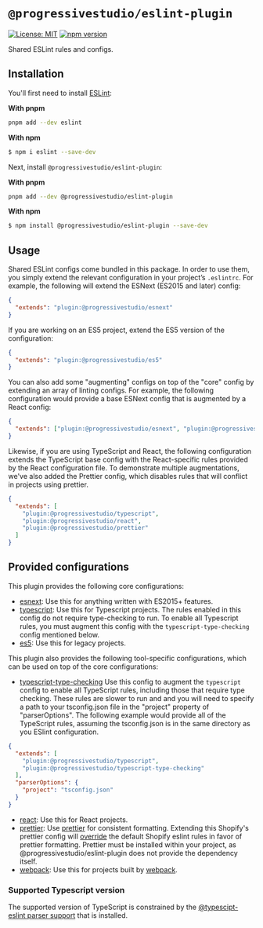 # `@progressivestudio/eslint-plugin`

[![License: MIT](https://img.shields.io/badge/License-MIT-green.svg)](../../LICENSE.md) [![npm version](https://badge.fury.io/js/%40progressivestudio%2Feslint-plugin.svg)](https://badge.fury.io/js/%40progressivestudio%2Feslint-plugin.svg)

Shared ESLint rules and configs.

## Installation

You'll first need to install [ESLint](http://eslint.org):

**With pnpm**

```bash
pnpm add --dev eslint
```

**With npm**

```bash
$ npm i eslint --save-dev
```

Next, install `@progressivestudio/eslint-plugin`:

**With pnpm**

```bash
pnpm add --dev @progressivestudio/eslint-plugin
```

**With npm**

```bash
$ npm install @progressivestudio/eslint-plugin --save-dev
```

## Usage

Shared ESLint configs come bundled in this package. In order to use them, you simply extend the relevant configuration in your project’s `.eslintrc`. For example, the following will extend the ESNext (ES2015 and later) config:

```json
{
  "extends": "plugin:@progressivestudio/esnext"
}
```

If you are working on an ES5 project, extend the ES5 version of the configuration:

```json
{
  "extends": "plugin:@progressivestudio/es5"
}
```

You can also add some "augmenting" configs on top of the "core" config by extending an array of linting configs. For example, the following configuration would provide a base ESNext config that is augmented by a React config:

```json
{
  "extends": ["plugin:@progressivestudio/esnext", "plugin:@progressivestudio/react"]
}
```

Likewise, if you are using TypeScript and React, the following configuration extends the TypeScript base config with the React-specific rules provided by the React configuration file. To demonstrate multiple augmentations, we've also added the Prettier config, which disables rules that will conflict in projects using prettier.

```json
{
  "extends": [
    "plugin:@progressivestudio/typescript",
    "plugin:@progressivestudio/react",
    "plugin:@progressivestudio/prettier"
  ]
}
```

## Provided configurations

This plugin provides the following core configurations:

- [esnext](lib/config/esnext.js): Use this for anything written with ES2015+ features.
- [typescript](lib/config/typescript.js): Use this for Typescript projects. The rules enabled in this config do not require type-checking to run. To enable all Typescript rules, you must augment this config with the `typescript-type-checking` config mentioned below.
- [es5](lib/config/es5.js): Use this for legacy projects.

This plugin also provides the following tool-specific configurations, which can be used on top of the core configurations:

- [typescript-type-checking](lib/config/typescript-type-checking.js) Use this config to augment the `typescript` config to enable all TypeScript rules, including those that require type checking. These rules are slower to run and and you will need to specify a path to your tsconfig.json file in the "project" property of "parserOptions". The following example would provide all of the TypeScript rules, assuming the tsconfig.json is in the same directory as you ESlint configuration.

```json
{
  "extends": [
    "plugin:@progressivestudio/typescript",
    "plugin:@progressivestudio/typescript-type-checking"
  ],
  "parserOptions": {
    "project": "tsconfig.json"
  }
}
```

- [react](lib/config/react.js): Use this for React projects.
- [prettier](lib/config/prettier.js): Use [prettier](https://github.com/prettier/prettier) for consistent formatting. Extending this Shopify's prettier config will [override](https://github.com/prettier/eslint-config-prettier/blob/master/index.js) the default Shopify eslint rules in favor of prettier formatting. Prettier must be installed within your project, as @progressivestudio/eslint-plugin does not provide the dependency itself.
- [webpack](lib/config/webpack.js): Use this for projects built by [webpack](https://webpack.js.org/).


### Supported Typescript version

The supported version of TypeScript is constrained by the [@typescipt-eslint parser support](https://github.com/typescript-eslint/typescript-eslint#supported-typescript-version) that is installed.

